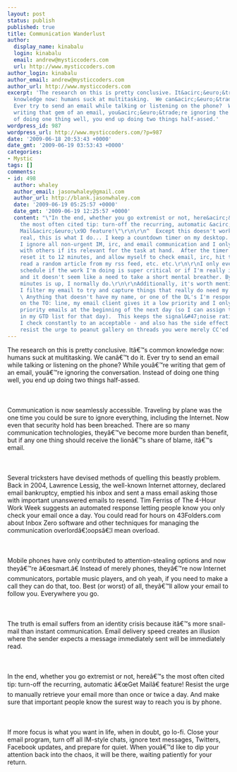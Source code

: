 ```yaml
---
layout: post
status: publish
published: true
title: Communication Wanderlust
author:
  display_name: kinabalu
  login: kinabalu
  email: andrew@mysticcoders.com
  url: http://www.mysticcoders.com
author_login: kinabalu
author_email: andrew@mysticcoders.com
author_url: http://www.mysticcoders.com
excerpt: 'The research on this is pretty conclusive. It&acirc;&euro;&trade;s common
  knowledge now: humans suck at multitasking.  We can&acirc;&euro;&trade;t do it.
  Ever try to send an email while talking or listening on the phone?  While you&acirc;&euro;&trade;re
  writing that gem of an email, you&acirc;&euro;&trade;re ignoring the conversation.  Instead
  of doing one thing well, you end up doing two things half-assed.'
wordpress_id: 987
wordpress_url: http://www.mysticcoders.com/?p=987
date: '2009-06-18 20:53:43 +0000'
date_gmt: '2009-06-19 03:53:43 +0000'
categories:
- Mystic
tags: []
comments:
- id: 498
  author: whaley
  author_email: jasonwhaley@gmail.com
  author_url: http://blank.jasonwhaley.com
  date: '2009-06-19 05:25:57 +0000'
  date_gmt: '2009-06-19 12:25:57 +0000'
  content: "\"In the end, whether you go extremist or not, here&acirc;&euro;&trade;s
    the most often cited tip: turn-off the recurring, automatic &acirc;&euro;&oelig;Get
    Mail&acirc;&euro;\x9D feature!\"\r\n\r\n^  Except this doesn't work in Entourage!!\r\n\r\nFor
    real, this is what I do... I keep a countdown timer on my desktop.  For 48 minutes
    I ignore all non-urgent IM, irc, and email communication and I only communicate
    with others if its relevant for the task at hand.  After the timer finishes, I
    reset it to 12 minutes, and allow myself to check email, irc, hit the bathroom,
    read a random article from my rss feed, etc. etc.\r\n\r\nI only ever void this
    schedule if the work I'm doing is super critical or if I'm really in the zone
    and it doesn't seem like a need to take a short mental breather. By the time 48
    minutes is up, I normally do.\r\n\r\nAdditionally, it's worth mentioning that
    I filter my email to try and capture things that really do need my attention.
    \ Anything that doesn't have my name, or one of the DL's I'm responsible for directly
    on the TO: line, my email client gives it a low priority and I only check low
    priority emails at the beginning of the next day (so I can assign things to me
    in my GTD list for that day).  This keeps the signal&#47;noise ratio of the email
    I check constantly to an acceptable - and also has the side effect of making you
    resist the urge to peanut gallery on threads you were merely CC'ed on."
---
```

<p>The research on this is pretty conclusive. It&acirc;&euro;&trade;s common knowledge now: humans suck at multitasking.  We can&acirc;&euro;&trade;t do it. Ever try to send an email while talking or listening on the phone?  While you&acirc;&euro;&trade;re writing that gem of an email, you&acirc;&euro;&trade;re ignoring the conversation.  Instead of doing one thing well, you end up doing two things half-assed.<a id="more"></a><a id="more-987"></a><br />
<br &#47;><br &#47;><br />
Communication is now seamlessly accessible. Traveling by plane was the one time you could be sure to ignore everything, including the Internet. Now even that security hold has been breached.  There are so many communication technologies, they&acirc;&euro;&trade;ve become more burden than benefit, but if any one thing should receive the lion&acirc;&euro;&trade;s share of blame, it&acirc;&euro;&trade;s email.<br />
<br &#47;><br &#47;><br />
Several tricksters have devised methods of quelling this beastly problem. Back in 2004, Lawrence Lessig, the well-known Internet attorney, declared email bankruptcy, emptied his inbox and sent a mass email asking those with important unanswered emails to resend.  Tim Ferriss of The 4-Hour Work Week suggests an automated response letting people know you only check your email once a day.  You could read for hours on 43Folders.com about Inbox Zero software and other techniques for managing the communication overlord&acirc;&euro;&brvbar;oops&acirc;&euro;&brvbar;I mean overload.<br />
<br &#47;><br &#47;><br />
Mobile phones have only contributed to attention-stealing options and now they&acirc;&euro;&trade;re &acirc;&euro;&oelig;smart.&acirc;&euro; Instead of merely phones, they&acirc;&euro;&trade;re now Internet communicators, portable music players, and oh yeah, if you need to make a call they can do that, too.  Best (or worst) of all, they&acirc;&euro;&trade;ll allow your email to follow you. Everywhere you go.<br />
<br &#47;><br &#47;><br />
The truth is email suffers from an identity crisis because it&acirc;&euro;&trade;s more snail-mail than instant communication. Email delivery speed creates an illusion where the sender expects a message immediately sent will be immediately read.<br />
<br &#47;><br &#47;><br />
In the end, whether you go extremist or not, here&acirc;&euro;&trade;s the most often cited tip: turn-off the recurring, automatic &acirc;&euro;&oelig;Get Mail&acirc;&euro; feature! Resist the urge to manually retrieve your email more than once or twice a day.  And make sure that important people know the surest way to reach you is by phone.<br />
<br &#47;><br &#47;><br />
If more focus is what you want in life, when in doubt, go lo-fi.  Close your email program, turn off all IM-style chats, ignore text messages, Twitters, Facebook updates, and prepare for quiet.  When you&acirc;&euro;&trade;d like to dip your attention back into the chaos, it will be there, waiting patiently for your return.</p>
